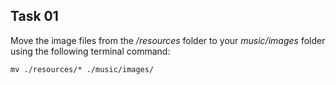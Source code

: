 ## Task 01
Move the image files from the */resources*  folder to your *music/images* folder using the following terminal command: 

```
mv ./resources/* ./music/images/
```